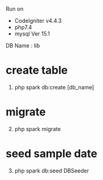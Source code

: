 Run on
- CodeIgniter v4.4.3
- php7.4
- mysql Ver 15.1


DB Name : lib


# create table
1. php spark db:create [db_name]

# migrate
2. php spark migrate

# seed sample date
3. php spark db:seed DBSeeder
